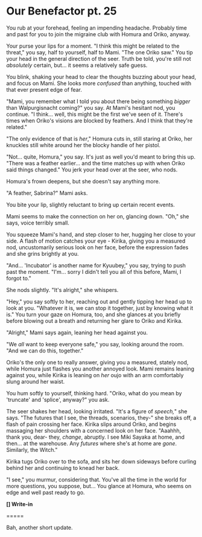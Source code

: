 # Our Benefactor pt. 25

You rub at your forehead, feeling an impending headache. Probably time and past for you to join the migraine club with Homura and Oriko, anyway.

Your purse your lips for a moment. "I think this might be related to the threat," you say, half to yourself, half to Mami. "The one Oriko saw." You tip your head in the general direction of the seer. Truth be told, you're still not *absolutely* certain, but... it seems a relatively safe guess.

You blink, shaking your head to clear the thoughts buzzing about your head, and focus on Mami. She looks more *confused* than anything, touched with that ever present edge of fear.

"Mami, you remember what I told you about there being something *bigger* than Walpurgisnacht coming?" you say. At Mami's hesitant nod, you continue. "I think... well, this might be the first we've seen of it. There's times when Oriko's visions are blocked by feathers. And I think that they're related."

"The only evidence of that is *her*," Homura cuts in, still staring at Oriko, her knuckles still white around her the blocky handle of her pistol.

"Not... quite, Homura," you say. It's just as well you'd meant to bring this up. "There was a feather earlier... and the time matches up with when Oriko said things changed." You jerk your head over at the seer, who nods.

Homura's frown deepens, but she doesn't say anything more.

"A feather, Sabrina?" Mami asks.

You bite your lip, slightly reluctant to bring up certain recent events.

Mami seems to make the connection on her on, glancing down. "Oh," she says, voice terribly small.

You squeeze Mami's hand, and step closer to her, hugging her close to your side. A flash of motion catches your eye - Kirika, giving you a measured nod, uncustomarily serious look on her face, before the expression fades and she grins brightly at you.

"And... 'Incubator' is another name for Kyuubey," you say, trying to push past the moment. "I'm... sorry I didn't tell you all of this before, Mami, I forgot to."

She nods slightly. "It's alright," she whispers.

"Hey," you say softly to her, reaching out and gently tipping her head up to look at you. "Whatever it is, we can stop it together, just by knowing what it is." You turn your gaze on Homura, too, and she glances at you briefly before blowing out a breath and returning her glare to Oriko and Kirika.

"Alright," Mami says again, leaning her head against you.

"We *all* want to keep everyone safe," you say, looking around the room. "And we can do this, together."

Oriko's the only one to really answer, giving you a measured, stately nod, while Homura just flashes you another annoyed look. Mami remains leaning against you, while Kirika is leaning on *her* oujo with an arm comfortably slung around her waist.

You hum softly to yourself, thinking hard. "Oriko, what do you mean by 'truncate' and 'splice', anyway?" you ask.

The seer shakes her head, looking irritated. "It's a figure of *speech,*" she says. "The futures that I see, the threads, scenarios, they-" she breaks off, a flash of pain crossing her face. Kirika slips around Oriko, and begins massaging her shoulders with a concerned look on her face. "Aaahhh, thank you, dear- they, *change*, abruptly. I see Miki Sayaka at home, and then... at the warehouse. Any *futures* where she's at home are *gone*. Similarly, the Witch."

Kirika tugs Oriko over to the sofa, and sits her down sideways before curling behind her and continuing to knead her back.

"I see," you murmur, considering that. You've all the time in the world for more questions, you suppose, but... You glance at Homura, who seems on edge and well past ready to go.

**\[] Write-in**

\=====​

Bah, another short update.
